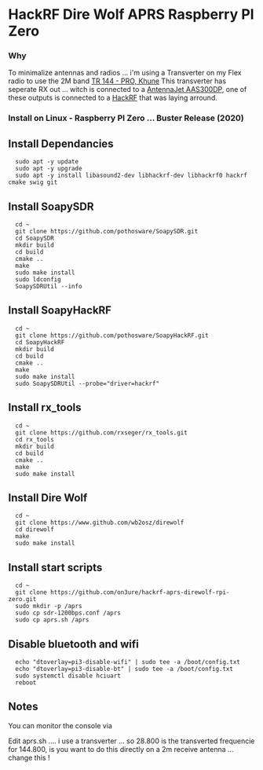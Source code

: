 # HackRF Dire Wolf APRS Raspberry PI Zero #

### Why ###
To minimalize antennas and radios ... i'm using a Transverter on my Flex radio to use the 2M band [TR 144 - PRO, Khune](https://shop.kuhne-electronic.com/kuhne/en/shop/converter-transverte/transverter/TR+144++PRO++Transverter/?card=1621)
This transverter has seperate RX out ... witch is connected to a [AntennaJet AAS300DP](https://www.bonito.net/hamradio/en/bonito-antennajet-aas300-antenna-splitter-for-9khz-300mhz/),
one of these outputs is connected to a [HackRF](https://greatscottgadgets.com/hackrf/) that was laying arround.

### Install on Linux - Raspberry PI Zero ... Buster Release (2020) ###

## Install Dependancies ##
```console
  sudo apt -y update
  sudo apt -y upgrade
  sudo apt -y install libasound2-dev libhackrf-dev libhackrf0 hackrf cmake swig git
```

## Install SoapySDR ##
```console
  cd ~
  git clone https://github.com/pothosware/SoapySDR.git
  cd SoapySDR
  mkdir build
  cd build
  cmake ..
  make 
  sudo make install
  sudo ldconfig
  SoapySDRUtil --info
```

## Install SoapyHackRF ##
```console
  cd ~
  git clone https://github.com/pothosware/SoapyHackRF.git
  cd SoapyHackRF
  mkdir build
  cd build
  cmake ..
  make
  sudo make install
  sudo SoapySDRUtil --probe="driver=hackrf"
```

## Install rx_tools ##
```console
  cd ~
  git clone https://github.com/rxseger/rx_tools.git
  cd rx_tools
  mkdir build
  cd build
  cmake ..
  make
  sudo make install
```

## Install Dire Wolf ##
```console
  cd ~
  git clone https://www.github.com/wb2osz/direwolf
  cd direwolf
  make
  sudo make install
```

## Install start scripts ##
```console
  cd ~
  git clone https://github.com/on3ure/hackrf-aprs-direwolf-rpi-zero.git
  sudo mkdir -p /aprs
  sudo cp sdr-1200bps.conf /aprs
  sudo cp aprs.sh /aprs
```

## Disable bluetooth and wifi ##
```console
  echo "dtoverlay=pi3-disable-wifi" | sudo tee -a /boot/config.txt
  echo "dtoverlay=pi3-disable-bt" | sudo tee -a /boot/config.txt
  sudo systemctl disable hciuart
  reboot
```

## Notes

You can monitor the console via

Edit aprs.sh .... i use a transverter ... so 28.800 is the transverted frequencie for 144.800, is you want
to do this directly on a 2m receive antenna ... change this !
